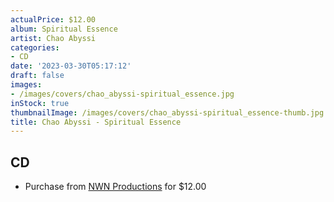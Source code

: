 ```yaml
---
actualPrice: $12.00
album: Spiritual Essence
artist: Chao Abyssi
categories:
- CD
date: '2023-03-30T05:17:12'
draft: false
images:
- /images/covers/chao_abyssi-spiritual_essence.jpg
inStock: true
thumbnailImage: /images/covers/chao_abyssi-spiritual_essence-thumb.jpg
title: Chao Abyssi - Spiritual Essence
---
```


## CD
* Purchase from [NWN Productions](http://shop.nwnprod.com/index.php?route=product/product&path=93&product_id=32818&sort=pd.name&order=ASC) for $12.00
